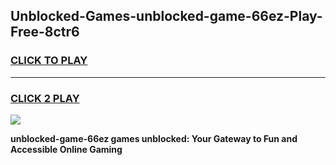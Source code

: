
## Unblocked-Games-unblocked-game-66ez-Play-Free-8ctr6
<h3>
<a href="https://premium76.site?title=unblocked-game-66ez&ref=23A">CLICK TO PLAY</a></h3>
<hr>

<h3>
<a href="https://premium76.site?title=unblocked-game-66ez&ref=23A">CLICK 2 PLAY</a>
  
</h3>

<a href="https://premium76.site?title=unblocked-game-66ez&ref=23A"><img src="https://clearcache.store/games.png"></a>


**unblocked-game-66ez games unblocked: Your Gateway to Fun and Accessible Online Gaming**
